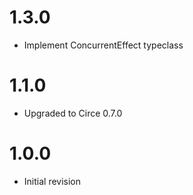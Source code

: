 1.3.0
=====
 - Implement ConcurrentEffect typeclass

1.1.0
=====
 - Upgraded to Circe 0.7.0

1.0.0
=====
 - Initial revision
